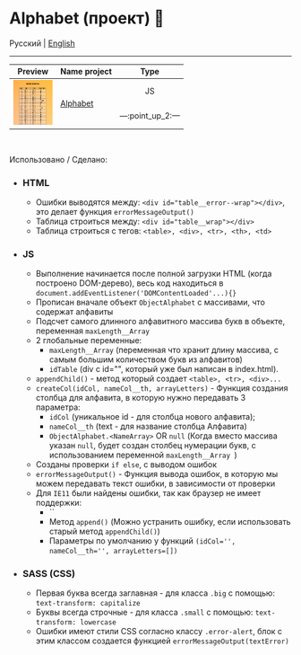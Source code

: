 # Alphabet (проект) :open_file_folder:


Русский | [English](README.md)
<hr>



<!-- table site Preview -->
<table align="">
  <thead>
    <tr>
      <th align="center">
        Preview
      </th>
      <th align="center">
        Name project
      </th>
      <th align="center">
        Type
      </th>
    </tr>
  </thead>
  <tbody>
    <!-- site 👇 -->
    <tr>
      <!-- td 🔳 -->
      <td align="center" colspan="1" rowspan="2">
        <a href="https://awake-coding.github.io/alphabet/" rel="nofollow">
          <img src="../image/alphabet-preview.jpg" title="Go to the site" alt="alphabet-preview" style="width: 70px;">
        </a>
      </td>
      <!-- td 🔳 -->
      <td rowspan="2">
        <a href="https://awake-coding.github.io/alphabet/" rel="nofollow">
          Alphabet
        </a>
      </td>
      <!-- td 🔳 -->
      <td align="center">JS</td>
    </tr>
    <!-- 🔴 row 2 -->
    <tr>
      <td align="center">
        <!-- 2 sections -->
        —:point_up_2:—
      </td>
    </tr>
    <!-- site 👇 -->
  </tbody>
</table><br>



Использовано / Сделано:
  - ### HTML
      - Ошибки выводятся между:    ```<div id="table__error--wrap"></div>```, это делает функция ```errorMessageOutput()```
      - Таблица строиться между:   ```<div id="table__wrap"></div>```
      - Таблица строиться с тегов: ```<table>, <div>, <tr>, <th>, <td>```
  - ### JS
      - Выполнение начинается после полной загрузки HTML (когда построено DOM-дерево), весь код находиться в ```document.addEventListener('DOMContentLoaded'...){}```
      - Прописан вначале объект ```ObjectAlphabet``` с массивами, что содержат алфавиты
      - Подсчет самого длинного алфавитного массива букв в объекте, переменная ```maxLength__Array```
      - 2 глобальные переменные:
          - ```maxLength__Array``` (переменная что хранит длину массива, с самым большим количеством букв из алфавитов)
          - ```idTable``` (div с id="", который уже был написан в index.html).
      - ```appendChild()``` - метод который создает ```<table>, <tr>, <div>...```
      - ```createCol(idCol, nameCol__th, arrayLetters)``` - Функция создания столбца для алфавита, в которую нужно передавать 3 параметра:
          - ```idCol``` (уникальное id - для столбца нового алфавита);
          - ```nameCol__th``` (text - для название столбца Алфавита)
          - ```ObjectAlphabet.<NameArray>``` OR ```null``` (Когда вместо массива указан ```null```, будет создан столбец нумерации букв, с использованием переменной ```maxLength__Array ```)
      - Созданы проверки ```if else```, с выводом ошибок
      - ```errorMessageOutput()``` - Функция вывода ошибок, в которую мы можем передавать текст ошибки, в зависимости от проверки
      - Для ```IE11``` были найдены ошибки, так как браузер не имеет поддержки:
          - ``
          - Метод ```append()``` (Можно устранить ошибку, если использовать старый метод ```appendChild()```)
          - Параметры по умолчанию у функций ```(idCol='', nameCol__th='', arrayLetters=[])```
  - ### SASS (CSS)
      - Первая буква всегда заглавная - для класса ```.big``` с помощью: ```text-transform: capitalize```
      - Буквы всегда строчные - для класса ```.small``` с помощью:       ```text-transform: lowercase```
      - Ошибки имеют стили CSS согласно классу ```.error-alert```, блок с этим классом создается функцией ```errorMessageOutput(textError)```